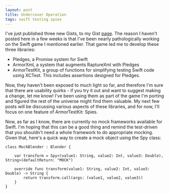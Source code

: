 ```yaml
---
layout: post
title: Undercover Operation
tags: swift testing spies
---
```


I've just published three new Gists, to my Gist [page](https://gist.github.com/robertfmurdock). The reason I haven't posted here in a few weeks is that I've been nearly pathologically working on the Swift game I mentioned earlier. That game led me to develop these three libraries:
  - Pledges, a Promise system for Swift
  - ArmorXml, a system that augments RaptureXml with Pledges
  - ArmorTestKit, a group of functions for simplifying testing Swift code using XCTest. This includes assertions designed for Pledges.
  
Now, they haven't been exposed to much light so far, and therefore I'm sure that there are usability quirks - if you try it out and want to suggest making a change, let me know!  I've been using them as part of the game I'm porting and figured the rest of the universe might find them valuable. My next few posts will be discussing various aspects of these libraries, and for now, I'll focus on one feature of ArmorTestKit: Spies.

Now, as far as I know, there are currently no mock frameworks available for Swift. I'm hoping that this can be a good thing and remind the test-driven that you shouldn't need a whole framework to do appropriate mocking. Given that, here's a quick way to create a mock object using the Spy class:

    class MockBlender : Blender {
        
        var transform = Spy<(value1: String, value2: Int, value3: Double), String>(defaultReturn: "MOCK")
        
        override func transform(value1: String, value2: Int, value3: Double) -> String {
            return transform.call(args: (value1, value2, value3))
        }
    }
